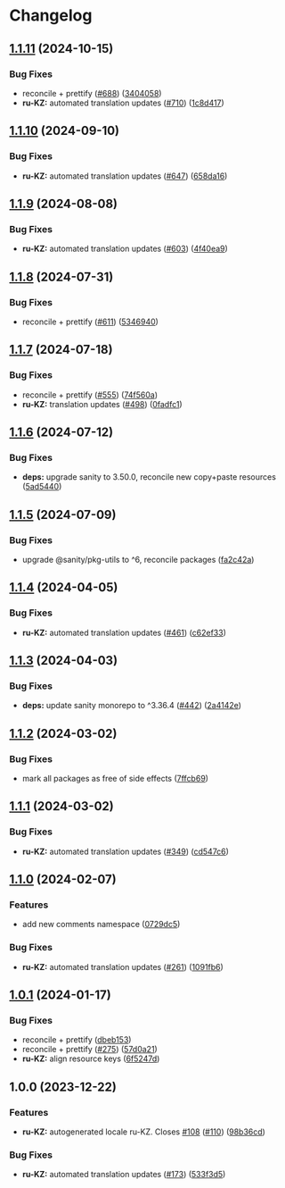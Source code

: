 # Changelog

## [1.1.11](https://github.com/sanity-io/locales/compare/locale-ru-kz-v1.1.10...locale-ru-kz-v1.1.11) (2024-10-15)


### Bug Fixes

* reconcile + prettify ([#688](https://github.com/sanity-io/locales/issues/688)) ([3404058](https://github.com/sanity-io/locales/commit/3404058c7a55c2163d680d84953f7ac5defb2066))
* **ru-KZ:** automated translation updates ([#710](https://github.com/sanity-io/locales/issues/710)) ([1c8d417](https://github.com/sanity-io/locales/commit/1c8d41770f0cd1474fc8d3e0eae3f3c4fb91919b))

## [1.1.10](https://github.com/sanity-io/locales/compare/locale-ru-kz-v1.1.9...locale-ru-kz-v1.1.10) (2024-09-10)


### Bug Fixes

* **ru-KZ:** automated translation updates ([#647](https://github.com/sanity-io/locales/issues/647)) ([658da16](https://github.com/sanity-io/locales/commit/658da160024db8a3fde5e61d980a40e1e705d259))

## [1.1.9](https://github.com/sanity-io/locales/compare/locale-ru-kz-v1.1.8...locale-ru-kz-v1.1.9) (2024-08-08)


### Bug Fixes

* **ru-KZ:** automated translation updates ([#603](https://github.com/sanity-io/locales/issues/603)) ([4f40ea9](https://github.com/sanity-io/locales/commit/4f40ea9ba49beb97b21a4d197169eafcbad0ccd3))

## [1.1.8](https://github.com/sanity-io/locales/compare/locale-ru-kz-v1.1.7...locale-ru-kz-v1.1.8) (2024-07-31)


### Bug Fixes

* reconcile + prettify ([#611](https://github.com/sanity-io/locales/issues/611)) ([5346940](https://github.com/sanity-io/locales/commit/534694059e674d5150f7f484fd79411b0f5b74a2))

## [1.1.7](https://github.com/sanity-io/locales/compare/locale-ru-kz-v1.1.6...locale-ru-kz-v1.1.7) (2024-07-18)


### Bug Fixes

* reconcile + prettify ([#555](https://github.com/sanity-io/locales/issues/555)) ([74f560a](https://github.com/sanity-io/locales/commit/74f560a20e73acd05903664beb9c045ea9352d19))
* **ru-KZ:** translation updates ([#498](https://github.com/sanity-io/locales/issues/498)) ([0fadfc1](https://github.com/sanity-io/locales/commit/0fadfc1dc7bebc8b37bb2396b866f9b78df7d289))

## [1.1.6](https://github.com/sanity-io/locales/compare/locale-ru-kz-v1.1.5...locale-ru-kz-v1.1.6) (2024-07-12)


### Bug Fixes

* **deps:** upgrade sanity to 3.50.0, reconcile new copy+paste resources ([5ad5440](https://github.com/sanity-io/locales/commit/5ad5440692ba75d76b5de468a5ed5cdfd01de995))

## [1.1.5](https://github.com/sanity-io/locales/compare/locale-ru-kz-v1.1.4...locale-ru-kz-v1.1.5) (2024-07-09)


### Bug Fixes

* upgrade @sanity/pkg-utils to ^6, reconcile packages ([fa2c42a](https://github.com/sanity-io/locales/commit/fa2c42a0e8550ead90dcc61fe1abcecdacf8fd20))

## [1.1.4](https://github.com/sanity-io/locales/compare/locale-ru-kz-v1.1.3...locale-ru-kz-v1.1.4) (2024-04-05)


### Bug Fixes

* **ru-KZ:** automated translation updates ([#461](https://github.com/sanity-io/locales/issues/461)) ([c62ef33](https://github.com/sanity-io/locales/commit/c62ef33acf1795cd7159dd3a401021e373f8427c))

## [1.1.3](https://github.com/sanity-io/locales/compare/locale-ru-kz-v1.1.2...locale-ru-kz-v1.1.3) (2024-04-03)


### Bug Fixes

* **deps:** update sanity monorepo to ^3.36.4 ([#442](https://github.com/sanity-io/locales/issues/442)) ([2a4142e](https://github.com/sanity-io/locales/commit/2a4142e6e50eb5992b3432169cd71676c353276f))

## [1.1.2](https://github.com/sanity-io/locales/compare/locale-ru-kz-v1.1.1...locale-ru-kz-v1.1.2) (2024-03-02)


### Bug Fixes

* mark all packages as free of side effects ([7ffcb69](https://github.com/sanity-io/locales/commit/7ffcb6939ba729c3c6c528d81e14a833b9096f50))

## [1.1.1](https://github.com/sanity-io/locales/compare/locale-ru-kz-v1.1.0...locale-ru-kz-v1.1.1) (2024-03-02)


### Bug Fixes

* **ru-KZ:** automated translation updates ([#349](https://github.com/sanity-io/locales/issues/349)) ([cd547c6](https://github.com/sanity-io/locales/commit/cd547c6c5099543c7c5c07a0f854b1cdaeb18333))

## [1.1.0](https://github.com/sanity-io/locales/compare/locale-ru-kz-v1.0.1...locale-ru-kz-v1.1.0) (2024-02-07)


### Features

* add new comments namespace ([0729dc5](https://github.com/sanity-io/locales/commit/0729dc52cd29ac2611250663a32a7f1a5a039500))


### Bug Fixes

* **ru-KZ:** automated translation updates ([#261](https://github.com/sanity-io/locales/issues/261)) ([1091fb6](https://github.com/sanity-io/locales/commit/1091fb664d9a899aa731fe43b69b08ea5fa50401))

## [1.0.1](https://github.com/sanity-io/locales/compare/locale-ru-kz-v1.0.0...locale-ru-kz-v1.0.1) (2024-01-17)


### Bug Fixes

* reconcile + prettify ([dbeb153](https://github.com/sanity-io/locales/commit/dbeb153fc3f80207e357a888431d2fd739617821))
* reconcile + prettify ([#275](https://github.com/sanity-io/locales/issues/275)) ([57d0a21](https://github.com/sanity-io/locales/commit/57d0a21e05f631d47d74a2c029c9dcc3993bc7b0))
* **ru-KZ:** align resource keys ([6f5247d](https://github.com/sanity-io/locales/commit/6f5247d4b9aeab1e3319b827de40d58927e4b690))

## 1.0.0 (2023-12-22)


### Features

* **ru-KZ:** autogenerated locale ru-KZ. Closes [#108](https://github.com/sanity-io/locales/issues/108) ([#110](https://github.com/sanity-io/locales/issues/110)) ([98b36cd](https://github.com/sanity-io/locales/commit/98b36cd85f7e50215728cdb2424c11fc552808d1))


### Bug Fixes

* **ru-KZ:** automated translation updates ([#173](https://github.com/sanity-io/locales/issues/173)) ([533f3d5](https://github.com/sanity-io/locales/commit/533f3d5af7fc665feeb72890dba58d274832a037))
